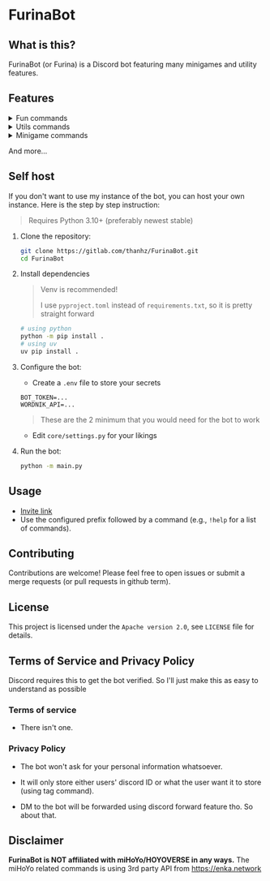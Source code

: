 # FurinaBot

## What is this?

FurinaBot (or Furina) is a Discord bot featuring many minigames and utility features.

## Features

<details>
  <summary>Fun commands</summary>

- 8ball

- Dice roll, coin flip

- Fortune draw

</details>

<details>
  <summary>Utils commands</summary>

- Member info look up

- Bot info

- Custom Prefix

- Usage stats

</details>

</details>

<details>
  <summary>Minigame commands</summary>

- Wordle

- Letterle

- Minigame stats

</details>

And more...

## Self host

If you don't want to use my instance of the bot, you can host your own instance. Here is the step by step instruction:

> Requires Python 3.10+ (preferably newest stable)

1. Clone the repository:

    ```bash
    git clone https://gitlab.com/thanhz/FurinaBot.git
    cd FurinaBot
    ```

2. Install dependencies

    > Venv is recommended!
    >
    > I use `pyproject.toml` instead of `requirements.txt`, so it is pretty straight forward

    ```bash
    # using python
    python -m pip install .
    # using uv
    uv pip install .
    ```

3. Configure the bot:

    - Create a `.env` file to store your secrets

    ```env
    BOT_TOKEN=...
    WORDNIK_API=...
    ```

    > These are the 2 minimum that you would need for the bot to work

    - Edit `core/settings.py` for your likings

4. Run the bot:

    ```bash
    python -m main.py
    ```

## Usage

- [Invite link](https://discord.com/oauth2/authorize?client_id=1131530915223441468&permissions=563229129829440&integration_type=0&scope=bot)
- Use the configured prefix followed by a command (e.g., `!help` for a list of commands).

## Contributing

Contributions are welcome! Please feel free to open issues or submit a merge requests (or pull requests in github term).

## License

This project is licensed under the `Apache version 2.0`, see `LICENSE` file for details.

## Terms of Service and Privacy Policy

Discord requires this to get the bot verified. So I'll just make this as easy to understand as possible

### Terms of service

- There isn't one.

### Privacy Policy

- The bot won't ask for your personal information whatsoever.

- It will only store either users' discord ID or what the user want it to store (using tag command).

- DM to the bot will be forwarded using discord forward feature tho. So about that.

## Disclaimer

**FurinaBot is NOT affiliated with miHoYo/HOYOVERSE in any ways.** The miHoYo related commands is using 3rd party API from <https://enka.network>
